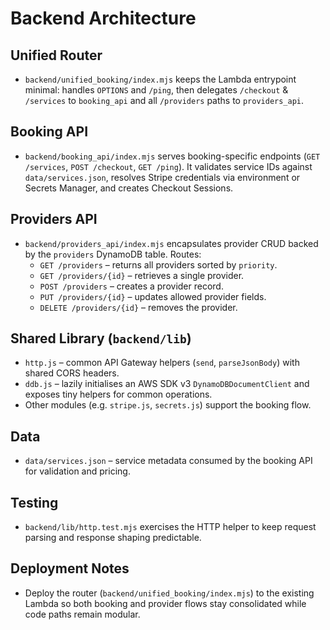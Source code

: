 # Backend Architecture

## Unified Router
- `backend/unified_booking/index.mjs` keeps the Lambda entrypoint minimal: handles `OPTIONS` and `/ping`, then delegates `/checkout` & `/services` to `booking_api` and all `/providers` paths to `providers_api`.

## Booking API
- `backend/booking_api/index.mjs` serves booking-specific endpoints (`GET /services`, `POST /checkout`, `GET /ping`). It validates service IDs against `data/services.json`, resolves Stripe credentials via environment or Secrets Manager, and creates Checkout Sessions.

## Providers API
- `backend/providers_api/index.mjs` encapsulates provider CRUD backed by the `providers` DynamoDB table. Routes:
  - `GET /providers` – returns all providers sorted by `priority`.
  - `GET /providers/{id}` – retrieves a single provider.
  - `POST /providers` – creates a provider record.
  - `PUT /providers/{id}` – updates allowed provider fields.
  - `DELETE /providers/{id}` – removes the provider.

## Shared Library (`backend/lib`)
- `http.js` – common API Gateway helpers (`send`, `parseJsonBody`) with shared CORS headers.
- `ddb.js` – lazily initialises an AWS SDK v3 `DynamoDBDocumentClient` and exposes tiny helpers for common operations.
- Other modules (e.g. `stripe.js`, `secrets.js`) support the booking flow.

## Data
- `data/services.json` – service metadata consumed by the booking API for validation and pricing.

## Testing
- `backend/lib/http.test.mjs` exercises the HTTP helper to keep request parsing and response shaping predictable.

## Deployment Notes
- Deploy the router (`backend/unified_booking/index.mjs`) to the existing Lambda so both booking and provider flows stay consolidated while code paths remain modular.
